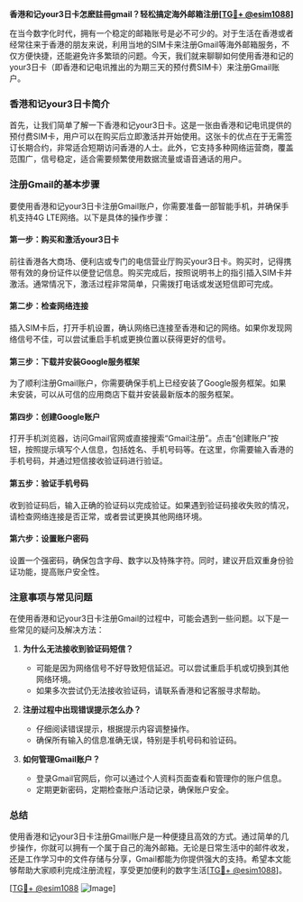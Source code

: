 **香港和记your3日卡怎麽註冊gmail？轻松搞定海外邮箱注册[[TG💪+ @esim1088](https://t.me/s/esim1088)]**

在当今数字化时代，拥有一个稳定的邮箱账号是必不可少的。对于生活在香港或者经常往来于香港的朋友来说，利用当地的SIM卡来注册Gmail等海外邮箱服务，不仅方便快捷，还能避免许多繁琐的问题。今天，我们就来聊聊如何使用香港和记的your3日卡（即香港和记电讯推出的为期三天的预付费SIM卡）来注册Gmail账户。

### 香港和记your3日卡简介

首先，让我们简单了解一下香港和记your3日卡。这是一张由香港和记电讯提供的预付费SIM卡，用户可以在购买后立即激活并开始使用。这张卡的优点在于无需签订长期合约，非常适合短期访问香港的人士。此外，它支持多种网络运营商，覆盖范围广，信号稳定，适合需要频繁使用数据流量或语音通话的用户。

### 注册Gmail的基本步骤

要使用香港和记your3日卡注册Gmail账户，你需要准备一部智能手机，并确保手机支持4G LTE网络。以下是具体的操作步骤：

#### 第一步：购买和激活your3日卡
前往香港各大商场、便利店或专门的电信营业厅购买your3日卡。购买时，记得携带有效的身份证件以便登记信息。购买完成后，按照说明书上的指引插入SIM卡并激活。通常情况下，激活过程非常简单，只需拨打电话或发送短信即可完成。

#### 第二步：检查网络连接
插入SIM卡后，打开手机设置，确认网络已连接至香港和记的网络。如果你发现网络信号不佳，可以尝试重启手机或更换位置以获得更好的信号。

#### 第三步：下载并安装Google服务框架
为了顺利注册Gmail账户，你需要确保手机上已经安装了Google服务框架。如果未安装，可以从可信的应用商店下载并安装最新版本的服务框架。

#### 第四步：创建Google账户
打开手机浏览器，访问Gmail官网或直接搜索“Gmail注册”。点击“创建账户”按钮，按照提示填写个人信息，包括姓名、手机号码等。在这里，你需要输入香港的手机号码，并通过短信接收验证码进行验证。

#### 第五步：验证手机号码
收到验证码后，输入正确的验证码以完成验证。如果遇到验证码接收失败的情况，请检查网络连接是否正常，或者尝试更换其他网络环境。

#### 第六步：设置账户密码
设置一个强密码，确保包含字母、数字以及特殊字符。同时，建议开启双重身份验证功能，提高账户安全性。

### 注意事项与常见问题

在使用香港和记your3日卡注册Gmail的过程中，可能会遇到一些问题。以下是一些常见的疑问及解决方法：

1. **为什么无法接收到验证码短信？**
   - 可能是因为网络信号不好导致短信延迟。可以尝试重启手机或切换到其他网络环境。
   - 如果多次尝试仍无法接收验证码，请联系香港和记客服寻求帮助。

2. **注册过程中出现错误提示怎么办？**
   - 仔细阅读错误提示，根据提示内容调整操作。
   - 确保所有输入的信息准确无误，特别是手机号码和验证码。

3. **如何管理Gmail账户？**
   - 登录Gmail官网后，你可以通过个人资料页面查看和管理你的账户信息。
   - 定期更新密码，定期检查账户活动记录，确保账户安全。

### 总结

使用香港和记your3日卡注册Gmail账户是一种便捷且高效的方式。通过简单的几步操作，你就可以拥有一个属于自己的海外邮箱。无论是日常生活中的邮件收发，还是工作学习中的文件存储与分享，Gmail都能为你提供强大的支持。希望本文能够帮助大家顺利完成注册流程，享受更加便利的数字生活[[TG💪+ @esim1088](https://t.me/s/esim1088)]。

[[TG💪+ @esim1088](https://t.me/s/esim1088) ![Image](https://i.postimg.cc/4NQfJmqS/Snipaste-2025-05-13-00-14-12.png)]